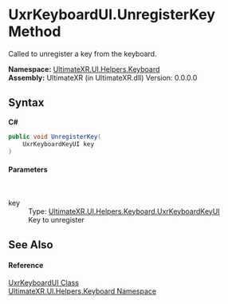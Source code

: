 # UxrKeyboardUI.UnregisterKey Method 
 

Called to unregister a key from the keyboard.

**Namespace:**&nbsp;<a href="N_UltimateXR_UI_Helpers_Keyboard">UltimateXR.UI.Helpers.Keyboard</a><br />**Assembly:**&nbsp;UltimateXR (in UltimateXR.dll) Version: 0.0.0.0

## Syntax

**C#**<br />
``` C#
public void UnregisterKey(
	UxrKeyboardKeyUI key
)
```


#### Parameters
&nbsp;<dl><dt>key</dt><dd>Type: <a href="T_UltimateXR_UI_Helpers_Keyboard_UxrKeyboardKeyUI">UltimateXR.UI.Helpers.Keyboard.UxrKeyboardKeyUI</a><br />Key to unregister</dd></dl>

## See Also


#### Reference
<a href="T_UltimateXR_UI_Helpers_Keyboard_UxrKeyboardUI">UxrKeyboardUI Class</a><br /><a href="N_UltimateXR_UI_Helpers_Keyboard">UltimateXR.UI.Helpers.Keyboard Namespace</a><br />